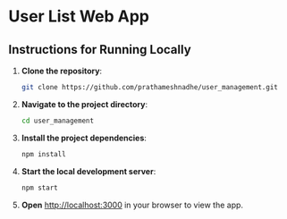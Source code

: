# User List Web App

## Instructions for Running Locally

1. **Clone the repository**:

   ```bash
   git clone https://github.com/prathameshnadhe/user_management.git
   ```

2. **Navigate to the project directory**:

   ```bash
   cd user_management
   ```

3. **Install the project dependencies**:

   ```bash
   npm install
   ```

4. **Start the local development server**:

   ```bash
   npm start
   ```

5. **Open** [http://localhost:3000](http://localhost:3000) in your browser to view the app.
